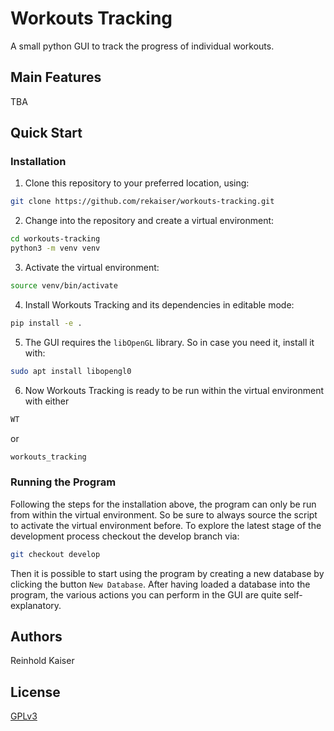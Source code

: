 # Workouts Tracking
A small python GUI to track the progress of individual workouts. 

## Main Features
TBA

## Quick Start
### Installation
1. Clone this repository to your preferred location, using:
```bash
git clone https://github.com/rekaiser/workouts-tracking.git
```
2. Change into the repository and create a virtual environment:
```bash
cd workouts-tracking
python3 -m venv venv
```
3. Activate the virtual environment:
```bash
source venv/bin/activate
```
4. Install Workouts Tracking and its dependencies in editable mode:
```bash
pip install -e .
```
5. The GUI requires the `libOpenGL` library. So in case you need it, install it with:
```bash
sudo apt install libopengl0
```
6. Now Workouts Tracking is ready to be run within the virtual environment with
either
```bash
WT
```
or 
```bash
workouts_tracking
```
### Running the Program
Following the steps for the installation above, the program can only be run from within the virtual 
environment. So be sure to always source the script to activate the virtual environment before.
To explore the latest stage of the development process checkout the develop branch via:
```bash
git checkout develop
```
Then it is possible to start using the program by creating a new database by clicking the button
`New Database`. After having loaded a database into the program, the various actions you can perform
in the GUI are quite self-explanatory.

## Authors
Reinhold Kaiser

## License
[GPLv3](LICENSE)
